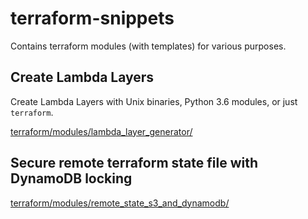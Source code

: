 # terraform-snippets

Contains terraform modules (with templates) for various purposes.

## Create Lambda Layers

Create Lambda Layers with Unix binaries, Python 3.6 modules, or just `terraform`.

[terraform/modules/lambda_layer_generator/](terraform/modules/lambda_layer_generator)

## Secure remote terraform state file with DynamoDB locking

[terraform/modules/remote_state_s3_and_dynamodb/](terraform/modules/remote_state_s3_and_dynamodb)
